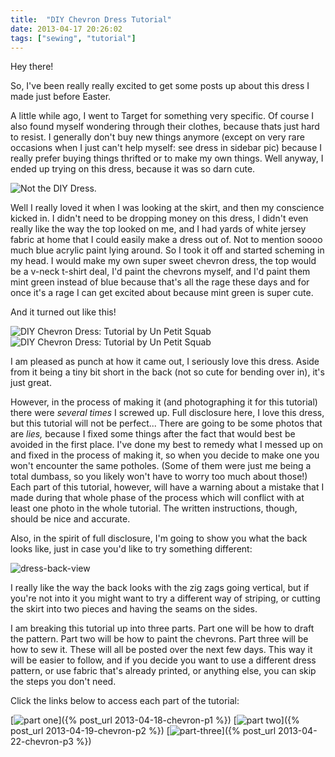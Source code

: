 ```yaml
---
title:  "DIY Chevron Dress Tutorial"
date: 2013-04-17 20:26:02
tags: ["sewing", "tutorial"]
---
```

Hey there!

So, I've been really really excited to get some posts up about this dress I made just before Easter.

A little while ago, I went to Target for something very specific. Of course I also found myself wondering through their clothes, because thats just hard to resist. I generally don't buy new things anymore (except on very rare occasions when I just can't help myself: see dress in sidebar pic) because I really prefer buying things thrifted or  to make my own things. Well anyway, I ended up trying on this dress, because it was so darn cute.

![Not the DIY Dress.](/uploads/2013/04/the-target-version.jpg)

Well I really loved it when I was looking at the skirt, and then my conscience kicked in. I didn't need to be dropping money on this dress, I didn't even really like the way the top looked on me, and I had yards of white jersey fabric at home that I could easily make a dress out of. Not to mention soooo much blue acrylic paint lying around. So I took it off and started scheming in my head. I would make my own super sweet chevron dress, the top would be a v-neck t-shirt deal, I'd paint the chevrons myself, and I'd paint them mint green instead of blue because that's all the rage these days and for once it's a rage I can get excited about because mint green is super cute.

And it turned out like this!

![DIY Chevron Dress: Tutorial by Un Petit Squab](/uploads/2013/04/dress-front-view02.jpg)
![DIY Chevron Dress: Tutorial by Un Petit Squab](/uploads/2013/04/dress-front-view01.jpg)

I am pleased as punch at how it came out, I seriously love this dress. Aside from it being a tiny bit short in the back (not so cute for bending over in), it's just great.

However, in the process of making it (and photographing it for this tutorial) there were _several times_ I screwed up. Full disclosure here, I love this dress, but this tutorial will not be perfect... There are going to be some photos that are _lies,_ because I fixed some things after the fact that would best be avoided in the first place. I've done my best to remedy what I messed up on and fixed in the process of making it, so when you decide to make one you won't encounter the same potholes. (Some of them were just me being a total dumbass, so you likely won't have to worry too much about those!) Each part of this tutorial, however, will have a warning about a mistake that I made during that whole phase of the process which will conflict with at least one photo in the whole tutorial. The written instructions, though, should be nice and accurate.

Also, in the spirit of full disclosure, I'm going to show you what the back looks like, just in case you'd like to try something different:

![dress-back-view](/uploads/2013/04/dress-back-view.jpg)

I really like the way the back looks with the zig zags going vertical, but if you're not into it you might want to try a different way of striping, or cutting the skirt into two pieces and having the seams on the sides.

I am breaking this tutorial up into three parts. Part one will be how to draft the pattern. Part two will be how to paint the chevrons. Part three will be how to sew it. These will all be posted over the next few days. This way it will be easier to follow, and if you decide you want to use a different dress pattern, or use fabric that's already printed, or anything else, you can skip the steps you don't need.

Click the links below to access each part of the tutorial:

[![part one](/uploads/2013/04/part-one-header.jpg)]({% post_url 2013-04-18-chevron-p1 %})
[![part two](/uploads/2013/04/header-p2.jpg)]({% post_url 2013-04-19-chevron-p2 %})
[![part-three](/uploads/2013/04/part-three-header.jpg)]({% post_url 2013-04-22-chevron-p3 %})
